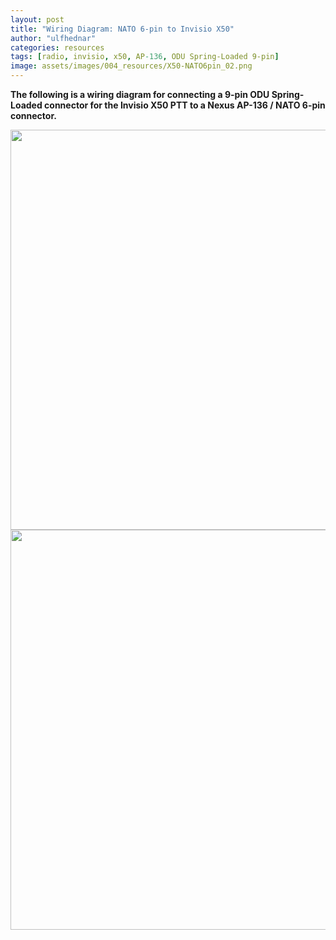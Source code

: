 ```yaml
---
layout: post
title: "Wiring Diagram: NATO 6-pin to Invisio X50"
author: "ulfhednar"
categories: resources
tags: [radio, invisio, x50, AP-136, ODU Spring-Loaded 9-pin]
image: assets/images/004_resources/X50-NATO6pin_02.png
---
```



**The following is a wiring diagram for connecting a 9-pin ODU Spring-Loaded connector for the Invisio X50 PTT to a Nexus AP-136 / NATO 6-pin connector.**


<div class="image-thumbnail">
	<a href="{{site.baseurl}}assets/images/004_resources/X50-NATO6pin.png">
		<img src="{{site.baseurl}}assets/images/004_resources/X50-NATO6pin.png" width="640"/>
	</a>
</div>


<div class="image-thumbnail">
	<a href="{{site.baseurl}}assets/images/004_resources/X50-NATO6pin_02.png">
		<img src="{{site.baseurl}}assets/images/004_resources/X50-NATO6pin_02.png" width="640"/>
	</a>
</div>
